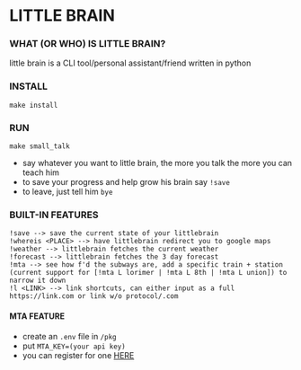 # LITTLE BRAIN

### WHAT (OR WHO) IS LITTLE BRAIN?

little brain is a CLI tool/personal assistant/friend written in python

### INSTALL
```
make install
```

### RUN
```
make small_talk
```
- say whatever you want to little brain, the more you talk the more you can teach him
- to save your progress and help grow his brain say `!save`
- to leave, just tell him `bye`

### BUILT-IN FEATURES
```
!save --> save the current state of your littlebrain
!whereis <PLACE> --> have littlebrain redirect you to google maps
!weather --> littlebrain fetches the current weather
!forecast --> littlebrain fetches the 3 day forecast
!mta --> see how f'd the subways are, add a specific train + station (current support for [!mta L lorimer | !mta L 8th | !mta L union]) to narrow it down
!l <LINK> --> link shortcuts, can either input as a full https://link.com or link w/o protocol/.com
```

#### MTA FEATURE

- create an `.env` file in `/pkg` 
- put `MTA_KEY=(your api key)`
- you can register for one [HERE](http://datamine.mta.info/feed-documentation)